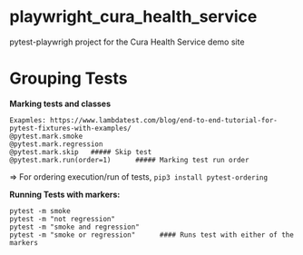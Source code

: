 # playwright_cura_health_service
pytest-playwrigh project for the Cura Health Service demo site







# Grouping Tests
**Marking tests and classes**
```
Exapmles: https://www.lambdatest.com/blog/end-to-end-tutorial-for-pytest-fixtures-with-examples/ 
@pytest.mark.smoke
@pytest.mark.regression
@pytest.mark.skip   ##### Skip test
@pytest.mark.run(order=1)      ##### Marking test run order
```
=> For ordering execution/run of tests, `pip3 install pytest-ordering`

**Running Tests with markers:**
```
pytest -m smoke
pytest -m "not regression"
pytest -m "smoke and regression"
pytest -m "smoke or regression"      #### Runs test with either of the markers
```